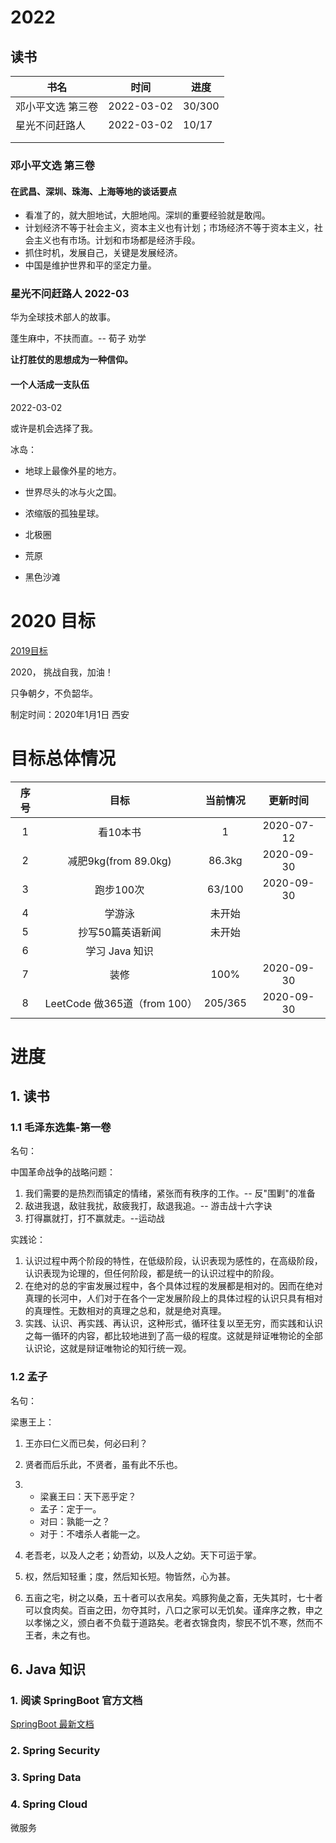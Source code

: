 # 2022

## 读书

| 书名              | 时间       | 进度   |
| ----------------- | ---------- | ------ |
| 邓小平文选 第三卷 | 2022-03-02 | 30/300 |
| 星光不问赶路人    | 2022-03-02 | 10/17  |
|                   |            |        |
|                   |            |        |





### 邓小平文选 第三卷

#### 在武昌、深圳、珠海、上海等地的谈话要点

- 看准了的，就大胆地试，大胆地闯。深圳的重要经验就是敢闯。
- 计划经济不等于社会主义，资本主义也有计划；市场经济不等于资本主义，社会主义也有市场。计划和市场都是经济手段。
- 抓住时机，发展自己，关键是发展经济。
- 中国是维护世界和平的坚定力量。

### 星光不问赶路人 2022-03

华为全球技术部人的故事。

蓬生麻中，不扶而直。-- 荀子 劝学

**让打胜仗的思想成为一种信仰。**



#### 一个人活成一支队伍

2022-03-02

或许是机会选择了我。

冰岛：

- 地球上最像外星的地方。
- 世界尽头的冰与火之国。
- 浓缩版的孤独星球。

- 北极圈

- 荒原

- 黑色沙滩





# 2020 目标

[2019目标](./README2019.md)

2020， 挑战自我，加油！

只争朝夕，不负韶华。

制定时间：2020年1月1日 西安



# 目标总体情况

| 序号 |             目标             | 当前情况 |  更新时间  |
| :--: | :--------------------------: | :------: | :--------: |
|  1   |           看10本书           |    1     | 2020-07-12 |
|  2   |     减肥9kg(from 89.0kg)     |  86.3kg  | 2020-09-30 |
|  3   |          跑步100次           |  63/100  | 2020-09-30 |
|  4   |            学游泳            |  未开始  |            |
|  5   |       抄写50篇英语新闻       |  未开始  |            |
|  6   |        学习 Java 知识        |          |            |
|  7   |             装修             |   100%   | 2020-09-30 |
|  8   | LeetCode 做365道（from 100） | 205/365  | 2020-09-30 |



# 进度

## 1. 读书

### 1.1 毛泽东选集-第一卷

名句：

中国革命战争的战略问题：

1. 我们需要的是热烈而镇定的情绪，紧张而有秩序的工作。-- 反"围剿"的准备
2. 敌进我退，敌驻我扰，敌疲我打，敌退我追。-- 游击战十六字诀
3. 打得赢就打，打不赢就走。--运动战

实践论：

1. 认识过程中两个阶段的特性，在低级阶段，认识表现为感性的，在高级阶段，认识表现为论理的，但任何阶段，都是统一的认识过程中的阶段。
2. 在绝对的总的宇宙发展过程中，各个具体过程的发展都是相对的。因而在绝对真理的长河中，人们对于在各个一定发展阶段上的具体过程的认识只具有相对的真理性。无数相对的真理之总和，就是绝对真理。
3. 实践、认识、再实践、再认识，这种形式，循环往复以至无穷，而实践和认识之每一循环的内容，都比较地进到了高一级的程度。这就是辩证唯物论的全部认识论，这就是辩证唯物论的知行统一观。

### 1.2 孟子

名句：

梁惠王上：

1. 王亦曰仁义而已矣，何必曰利？

2. 贤者而后乐此，不贤者，虽有此不乐也。

3. - 梁襄王曰：天下恶乎定？
   - 孟子：定于一。
   - 对曰：孰能一之？
   - 对于：不嗜杀人者能一之。

4.  老吾老，以及人之老；幼吾幼，以及人之幼。天下可运于掌。

5. 权，然后知轻重；度，然后知长短。物皆然，心为甚。

6. 五亩之宅，树之以桑，五十者可以衣帛矣。鸡豚狗彘之畜，无失其时，七十者可以食肉矣。百亩之田，勿夺其时，八口之家可以无饥矣。谨痒序之教，申之以孝悌之义，颁白者不负载于道路矣。老者衣锦食肉，黎民不饥不寒，然而不王者，未之有也。

   





## 6. Java 知识

### 1. 阅读 SpringBoot 官方文档

[SpringBoot 最新文档](https://docs.spring.io/spring-boot/docs/current/reference/)



### 2. Spring Security



### 3. Spring Data



### 4. Spring Cloud

微服务